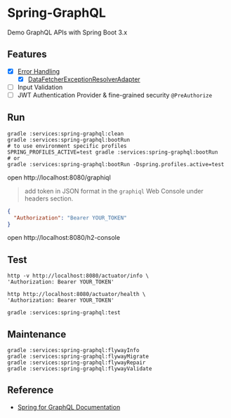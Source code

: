 # Spring-GraphQL

Demo GraphQL APIs with Spring Boot 3.x

## Features 
- [x] [Error Handling](https://www.baeldung.com/spring-graphql-error-handling)
  - [x] [DataFetcherExceptionResolverAdapter](https://docs.spring.io/spring-graphql/docs/current/reference/html/#execution.exceptions)
- [ ] Input Validation 
- [ ] JWT Authentication Provider & fine-grained security `@PreAuthorize`
 
## Run

```shell
gradle :services:spring-graphql:clean
gradle :services:spring-graphql:bootRun
# to use environment specific profiles 
SPRING_PROFILES_ACTIVE=test gradle :services:spring-graphql:bootRun
# or
gradle :services:spring-graphql:bootRun -Dspring.profiles.active=test
```

open http://localhost:8080/graphiql

> add token in JSON format in the `graphiql` Web Console under headers section.
```json
{
  "Authorization": "Bearer YOUR_TOKEN"
}
```


open http://localhost:8080/h2-console


## Test

```shell
http -v http://localhost:8080/actuator/info \
'Authorization: Bearer YOUR_TOKEN'

http http://localhost:8080/actuator/health \
'Authorization: Bearer YOUR_TOKEN'

```

```shell
gradle :services:spring-graphql:test
```

## Maintenance

```shell
gradle :services:spring-graphql:flywayInfo
gradle :services:spring-graphql:flywayMigrate
gradle :services:spring-graphql:flywayRepair
gradle :services:spring-graphql:flywayValidate
```


## Reference 

- [Spring for GraphQL Documentation](https://docs.spring.io/spring-graphql/docs/current/reference/html/#overview) 
